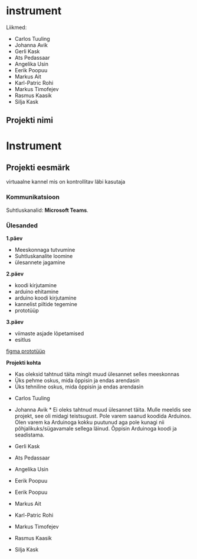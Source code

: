 # instrument

Liikmed:

- Carlos Tuuling
- Johanna Avik
- Gerli Kask
- Ats Pedassaar
- Angelika Usin
- Eerik Poopuu
- Markus Ait
- Karl-Patric Rohi
- Markus Timofejev
- Rasmus Kaasik
- Silja Kask

## Projekti nimi
# Instrument

## Projekti eesmärk
virtuaalne kannel mis on kontrollitav läbi kasutaja 

### Kommunikatsioon
Suhtluskanalid: **Microsoft Teams**.

### Ülesanded
**1.päev**
- Meeskonnaga tutvumine
- Suhtluskanalite loomine
- ülesannete jagamine

**2.päev**
- koodi kirjutamine
- arduino ehitamine
- arduino koodi kirjutamine
- kannelist piltide tegemine 
- prototüüp

**3.päev**
- viimaste asjade lõpetamised
- esitlus 

[figma prototüüp](https://www.figma.com/file/5r3qwe2oueF8GtHRCk99Hn/prototype?node-id=0%3A1)

**Projekti kohta**
- Kas oleksid tahtnud täita mingit muud ülesannet selles meeskonnas
- Üks pehme oskus, mida õppisin ja endas arendasin
- Üks tehniline oskus, mida õppisin ja endas arendasin


 * Carlos Tuuling


 * Johanna Avik *
    Ei oleks tahtnud muud ülesannet täita. Mulle meeldis see projekt, see oli midagi teistsugust. 
    Pole varem saanud koodida Arduinos. Olen varem ka Arduinoga kokku puutunud aga pole kunagi nii põhjalikuks/sügavamale sellega läinud.
    Õppisin Arduinoga koodi ja seadistama.


 * Gerli Kask


 * Ats Pedassaar


 * Angelika Usin


 * Eerik Poopuu


 * Eerik Poopuu


 * Markus Ait


 * Karl-Patric Rohi


 * Markus Timofejev


 * Rasmus Kaasik


 * Silja Kask 
 



